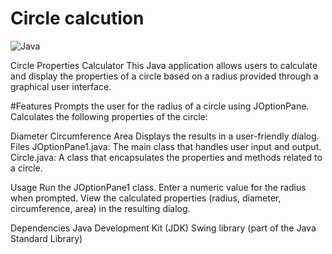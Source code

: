 # Circle calcution

![Java](https://skillicons.dev/icons?i=java)

Circle Properties Calculator
This Java application allows users to calculate and display the properties of a circle based on a radius provided through a graphical user interface.

#Features
Prompts the user for the radius of a circle using JOptionPane.
Calculates the following properties of the circle:

Diameter
Circumference
Area
Displays the results in a user-friendly dialog.
Files
JOptionPane1.java: The main class that handles user input and output.
Circle.java: A class that encapsulates the properties and methods related to a circle.

Usage
Run the JOptionPane1 class.
Enter a numeric value for the radius when prompted.
View the calculated properties (radius, diameter, circumference, area) in the resulting dialog.

Dependencies
Java Development Kit (JDK)
Swing library (part of the Java Standard Library)
